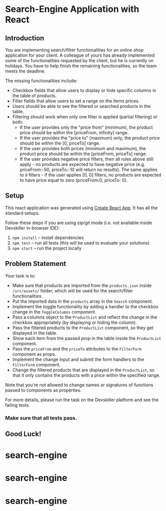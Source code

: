 # Search-Engine Application with React

## Introduction

You are implementing search/filter functionalities for an online shop application for your client. A colleague of yours has already implemented some of the functionalities requested by the client, but he is currently on holidays. You have to help finish the remaining functionalities, so the team meets the deadline.

The missing functionalities include:
* Checkbox fields that allow users to display or hide specific columns in the table of products.
* Filter fields that allow users to set a range on the items prices.
* Users should be able to see the filtered or searched products in the table.
* Filtering should work when only one filter is applied (partial filtering) or both:
    * If the user provides only the "price from" (minimum), the product price should be within the [priceFrom, infinity] range.
    * If the user provides the "price to" (maximum) only, the product price should be within the [0, priceTo] range.
    * If the user provides both prices (minimum and maximum), the product price should be within the [priceFrom, priceTo] range.
    * If the user provides negative price filters, then all rules above still apply - no products are expected to have negative price (e.g. priceFrom:-50, priceTo:-10 will return no results). The same applies to `0` filters - if the user applies [0, 0] filters, no products are expected to have price equal to zero (priceFrom:0, priceTo: 0).

## Setup

This react application was generated using [Create React App](https://github.com/facebook/create-react-app). It has all the standard setups.

Follow these steps if you are using zip/git mode (i.e. not available inside Devskiller in-browser IDE):

1. `npm install` – install dependencies
2. `npm test` – run all tests (this will be used to evaluate your solutions)
3. `npm start` – run the project locally

## Problem Statement

Your task is to:

* Make sure that products are imported from the `products.json` inside `/src/assets/` folder, which will be used for the search/filter functionalities.
* Put the imported data in the `products` array in the `Search` component.
* Implement the toggle functionality by adding a handler to the checkbox change in the `ToggleColumns` component.
* Pass a columns object to the `ProductList` and reflect the change in the checkbox appropriately (by displaying or hiding the column).
* Pass the filtered products to the `ProductList` component, so they get displayed in the table.
* Show each item from the passed prop in the table inside the `ProductList` component.
* Pass the `priceFrom` and the `priceTo` attributes to the `FilterForm` component as props.
* Implement the change input and submit the form handlers to the `FilterForm` component.
* Change the filtered products that are displayed in the `ProductList`, so that it only contains the products with a price within the specified range.

Note that you're not allowed to change names or signatures of functions passed to components as properties.

For more details, please run the task on the Devskiller platform and see the failing tests.

### Make sure that all tests pass.

## Good Luck!

# search-engine
# search-engine
# search-engine
